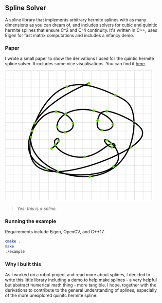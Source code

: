 ## Spline Solver
A spline library that implements arbitrary hermite splines with as many dimensions as you can dream of, and includes solvers for cubic and quinitic hermite splines that ensure C^2 and C^4 continuity. It's written in C++, uses Eigen for fast matrix computations and includes a infancy demo.

### Paper
I wrote a small paper to show the derivations I used for the quintic hermite spline solver. It includes some nice visualisations. You can find it [here](https://janhuenermann.com/paper/spline2020.pdf).

![Figure 1: a spline fitted through the green dots.](./images/fig1.svg)

> _Yes: this is a spline._

### Running the example
Requirements include Eigen, OpenCV, and C++17.
```bash
cmake .
make
./example
```

### Why I built this
As I worked on a robot project and read more about splines, I decided to write this little library including a demo to help make splines - a very helpful but abstract numerical math thing - more tangible. I hope, together with the derivations to contribute to the general understanding of splines, especially of the more unexplored quinitc hermite spline. 